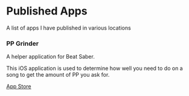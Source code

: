 # Published Apps
A list of apps I have published in various locations

### PP Grinder
A helper application for Beat Saber.

This iOS application is used to determine how well you need to do on a song to get the amount of PP you ask for.

[App Store](https://apps.apple.com/us/app/id1518160074)
